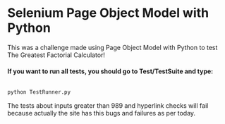 # Selenium Page Object Model with Python 

This was a challenge made using Page Object Model with Python to test The Greatest Factorial Calculator!
#### If you want to run all tests, you should go to Test/TestSuite and type: 
```sh

python TestRunner.py
```

The tests about inputs greater than 989 and hyperlink checks will fail because actually the site has this
bugs and failures as per today.